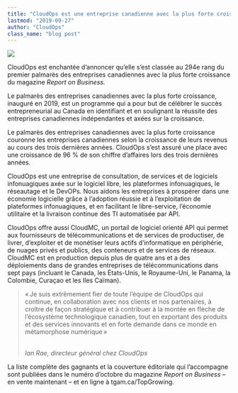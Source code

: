 ```yaml
---
title: "CloudOps est une entreprise canadienne avec la plus forte croissance"
lastmod: "2019-09-27"
author: "CloudOps"
class_name: "blog post"
---
```


<img src="/images/blog/post/2019-Canadas.png" class="main-blog-image">

<p>CloudOps est enchantée d’annoncer qu’elle s’est classée au 294e rang du premier palmarès des entreprises canadiennes avec la plus forte croissance du magazine <em>Report on Business.</em></p><p>Le palmarès des entreprises canadiennes avec la plus forte croissance, inauguré en 2019, est un programme qui a pour but de célébrer le succès entrepreneurial au Canada en identifiant et en soulignant la réussite des entreprises canadiennes indépendantes et axées sur la croissance.&nbsp;</p><p>Le palmarès des entreprises canadiennes avec la plus forte croissance couronne les entreprises canadiennes selon la croissance de leurs revenus au cours des trois dernières années. CloudOps s’est assuré une place avec une croissance de 96&nbsp;% de son chiffre d’affaires lors des trois dernières années.</p><p>CloudOps est une entreprise de consultation, de services et de logiciels infonuagiques axée sur le logiciel libre, les plateformes infonuagiques, le réseautage et le DevOPs. Nous aidons les entreprises à prospérer dans une économie logicielle grâce à l’adoption réussie et à l’exploitation de plateformes infonuagiques, et en facilitant le libre-service, l’économie utilitaire et la livraison continue des TI automatisée par API.</p><p>CloudOps offre aussi CloudMC, un portail de logiciel orienté API qui permet aux fournisseurs de télécommunications et de services de productiser, de livrer, d’exploiter et de monétiser leurs actifs d’informatique en périphérie, de nuages privés et publics, des conteneurs et de services de réseaux. CloudMC est en production depuis plus de quatre ans et a des déploiements dans de grandes entreprises de télécommunications dans sept pays (incluant le Canada, les États-Unis, le Royaume-Uni, le Panama, la Colombie, Curaçao et les Iles Caïman).&nbsp;</p>

<blockquote class="wp-block-quote">
<p>« Je suis extrêmement fier de toute l’équipe de CloudOps qui continue, en collaboration avec nos clients et nos partenaires, à croître de façon stratégique et à contribuer à la montée en flèche de l’écosystème technologique canadien, tout en exportant des produits et des services innovants et en forte demande dans ce monde en métamorphose numérique »</p><p><cite><br>Ian Rae, directeur général chez CloudOps</cite></p>
</blockquote>

<p>La liste complète des gagnants et la couverture éditoriale qui l’accompagne sont publiées dans le numéro d’octobre du magazine <em>Report on Business</em> – en vente maintenant – et en ligne à tgam.ca/TopGrowing.</p>